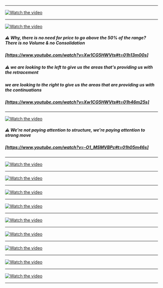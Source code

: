 ___  
[![Watch the video](https://img.youtube.com/vi/y4rE-jVqrRY/hqdefault.jpg)](https://www.youtube.com/watch?v=y4rE-jVqrRY)  
___  
[![Watch the video](https://img.youtube.com/vi/Xw1CG5HWVts/hqdefault.jpg)](https://www.youtube.com/watch?v=Xw1CG5HWVts)  
##### ⚠️ Why, there is no need for price to go above the 50% of the range?  There is no Volume & no Consolidation
##### [https://www.youtube.com/watch?v=Xw1CG5HWVts#t=01h13m00s]  

##### ⚠️ we are looking to the left to give us the areas that's providing us with the retracement
#####    we are looking to the right to give us the areas that are providing us with the continuations
##### [https://www.youtube.com/watch?v=Xw1CG5HWVts#t=01h46m25s]  
___  
[![Watch the video](https://img.youtube.com/vi/-O1_MSMVBPc/hqdefault.jpg)](https://www.youtube.com/watch?v=-O1_MSMVBPc)  
##### ⚠️ We're not paying attention to *structure*,  we're paying attention to *strong move*
##### [https://www.youtube.com/watch?v=-O1_MSMVBPc#t=01h05m46s]  
___  
[![Watch the video](https://img.youtube.com/vi/1Vug-H3r88c/hqdefault.jpg)](https://www.youtube.com/watch?v=1Vug-H3r88c)  
___  
[![Watch the video](https://img.youtube.com/vi/x4X7srbXf1k/hqdefault.jpg)](https://www.youtube.com/watch?v=x4X7srbXf1k)  
___  
[![Watch the video](https://img.youtube.com/vi/Du5ywps8cyI/hqdefault.jpg)](https://www.youtube.com/watch?v=Du5ywps8cyI)  
___  
[![Watch the video](https://img.youtube.com/vi/NL5DO8mJPsc/hqdefault.jpg)](https://www.youtube.com/watch?v=NL5DO8mJPsc)  
___  
[![Watch the video](https://img.youtube.com/vi/VV0teyLZWi0/hqdefault.jpg)](https://www.youtube.com/watch?v=VV0teyLZWi0)  
___  
[![Watch the video](https://img.youtube.com/vi/hqX91iZo5_g/hqdefault.jpg)](https://www.youtube.com/watch?v=hqX91iZo5_g)  
___  
[![Watch the video](https://img.youtube.com/vi/RoLhvoEPXsQ/hqdefault.jpg)](https://www.youtube.com/watch?v=RoLhvoEPXsQ)  
___  
[![Watch the video](https://img.youtube.com/vi/ntyP_urAuZM/hqdefault.jpg)](https://www.youtube.com/watch?v=ntyP_urAuZM)  
___  
[![Watch the video](https://img.youtube.com/vi/BGV57yOxkig/hqdefault.jpg)](https://www.youtube.com/watch?v=BGV57yOxkig)  
___  

